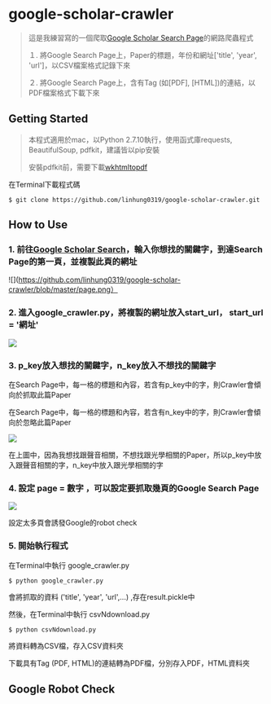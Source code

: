 # google-scholar-crawler

>這是我練習寫的一個爬取[Google Scholar Search Page](https://scholar.google.com.tw)的網路爬蟲程式
>
>１. 將Google Search Page上，Paper的標題，年份和網址['title', 'year', 'url']，以CSV檔案格式記錄下來
>
>２. 將Google Search Page上，含有Tag (如[PDF], [HTML])的連結，以PDF檔案格式下載下來

## Getting Started

>本程式適用於mac，以Python 2.7.10執行，使用函式庫requests, BeautifulSoup, pdfkit，建議皆以pip安裝
>
>安裝pdfkit前，需要下載[wkhtmltopdf](https://wkhtmltopdf.org/downloads.html)

在Terminal下載程式碼

```
$ git clone https://github.com/linhung0319/google-scholar-crawler.git
```

## How to Use

### 1. 前往[Google Scholar Search](https://scholar.google.com.tw)，輸入你想找的關鍵字，到達Search Page的第一頁，並複製此頁的網址

![](https://github.com/linhung0319/google-scholar-crawler/blob/master/page.png）

### 2. 進入google_crawler.py，將複製的網址放入start_url， start_url = '網址'

![](https://github.com/linhung0319/google-scholar-crawler/blob/master/url.png)

### 3. p_key放入想找的關鍵字，n_key放入不想找的關鍵字

在Search Page中，每一格的標題和內容，若含有p_key中的字，則Crawler會傾向於抓取此篇Paper

在Search Page中，每一格的標題和內容，若含有n_key中的字，則Crawler會傾向於忽略此篇Paper

![](https://github.com/linhung0319/google-scholar-crawler/blob/master/key.png)

在上圖中，因為我想找跟聲音相關，不想找跟光學相關的Paper，所以p_key中放入跟聲音相關的字，n_key中放入跟光學相關的字

### 4. 設定 page = 數字 ，可以設定要抓取幾頁的Google Search Page

![](https://github.com/linhung0319/google-scholar-crawler/blob/master/set.png)

設定太多頁會誘發Google的robot check

### 5. 開始執行程式

在Terminal中執行 google_crawler.py

```
$ python google_crawler.py
```

會將抓取的資料 ('title', 'year', 'url',...) ,存在result.pickle中

然後，在Terminal中執行 csvNdownload.py

```
$ python csvNdownload.py
```

將資料轉為CSV檔，存入CSV資料夾

下載具有Tag (PDF, HTML)的連結轉為PDF檔，分別存入PDF，HTML資料夾

## Google Robot Check
